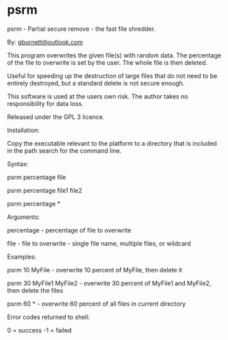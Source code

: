# psrm

psrm - Partial secure remove - the fast file shredder.

By: gburnett@outlook.com

This program overwrites the given file(s) with random data. The percentage of the file to overwrite is set by the user. The whole file is then deleted.

Useful for speeding up the destruction of large files that do not need to be entirely destroyed, but a standard delete is not secure enough.

This software is used at the users own risk.
The author takes no responsibility for data loss.

Released under the GPL 3 licence.

Installation:

Copy the executable relevant to the platform to a directory that is included in the path search for the command line.

Syntax:

psrm percentage file

psrm percentage file1 file2

psrm percentage *

Arguments:

percentage - percentage of file to overwrite

file - file to overwrite - single file name, multiple files, or wildcard
	
Examples:

psrm 10 MyFile - overwrite 10 percent of MyFile, then delete it

psrm 30 MyFile1 MyFile2 - overwrite 30 percent of MyFile1 and MyFile2, then delete the files

psrm 60 * - overwrite 60 percent of all files in current directory

Error codes returned to shell:

0  = success
-1 = failed

